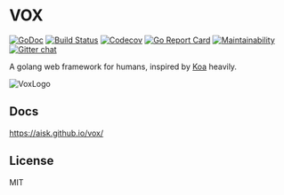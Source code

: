 # VOX

[![GoDoc](https://godoc.org/github.com/aisk/vox?status.svg)](https://godoc.org/github.com/aisk/vox)
[![Build Status](https://travis-ci.org/aisk/vox.svg?branch=master)](https://travis-ci.org/aisk/vox)
[![Codecov](https://img.shields.io/codecov/c/github/aisk/vox.svg)](https://codecov.io/gh/aisk/vox)
[![Go Report Card](https://goreportcard.com/badge/github.com/aisk/vox)](https://goreportcard.com/report/github.com/aisk/vox)
[![Maintainability](https://api.codeclimate.com/v1/badges/d9a7d62ccc89b1752cf3/maintainability)](https://codeclimate.com/github/aisk/vox/maintainability)
[![Gitter chat](https://badges.gitter.im/go-vox/Lobby.png)](https://gitter.im/go-vox/Lobby)

A golang web framework for humans, inspired by [Koa](http://koajs.com) heavily.

![VoxLogo](https://cloudflare-ipfs.com/ipfs/QmUL4GF4HXhW6JUcNqVZBU1BwbJ2QULh81v5ZjZjPAWjnx)

## Docs

https://aisk.github.io/vox/

## License

MIT
